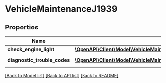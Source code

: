 # VehicleMaintenanceJ1939

## Properties
Name | Type | Description | Notes
------------ | ------------- | ------------- | -------------
**check_engine_light** | [**\OpenAPI\Client\Model\VehicleMaintenanceJ1939CheckEngineLight**](VehicleMaintenanceJ1939CheckEngineLight.md) |  | [optional] 
**diagnostic_trouble_codes** | [**\OpenAPI\Client\Model\VehicleMaintenanceJ1939DiagnosticTroubleCodes[]**](VehicleMaintenanceJ1939DiagnosticTroubleCodes.md) | J1939 DTCs. | [optional] 

[[Back to Model list]](../README.md#documentation-for-models) [[Back to API list]](../README.md#documentation-for-api-endpoints) [[Back to README]](../README.md)


